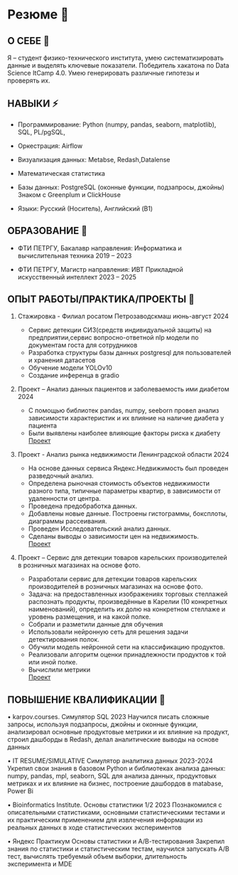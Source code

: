 # Резюме 👋

## О СЕБЕ 💬 

Я – студент физико-технического института, умею систематизировать данные и выделять ключевые показатели. Победитель хакатона по Data Science ItCamp 4.0. Умею генерировать различные гипотезы и проверять их.
## НАВЫКИ ⚡

+ Программирование: Python (numpy, pandas, seaborn, matplotlib), SQL, PL/pgSQL,  

+ Оркестрация: Airflow
  
+ Визуализация данных: Metabse, Redash,Datalense

+ Математическая статистика 

+ Базы данных: PostgreSQL (оконные функции, подзапросы, джойны)  
              Знаком с Greenplum и ClickHouse  

+ Языки: Русский (Носитель), Английский (B1)  

## ОБРАЗОВАНИЕ 💼

+ ФТИ ПЕТРГУ, Бакалавр направления: Информатика и вычислительная техника 2019 – 2023  

+ ФТИ ПЕТРГУ, Магистр направления: ИВТ Прикладной искусственный интеллект 2023 – 2025  

## ОПЫТ РАБОТЫ/ПРАКТИКА/ПРОЕКТЫ 🔋

1. Стажировка - Филиал росатом Петрозаводскмаш июнь-август 2024
   - Сервис детекции СИЗ(средств индивидуальной защиты) на предприятии,сервис вопросно-ответной nlp модели по документам госта для сотрудников
   - Разработка структуры базы данных postgresql для пользователей и хранения датасетов
   - Обучение модели YOLOv10
   - Cоздание инференца в gradio

2. Проект – Анализ данных пациентов и заболеваемость ими диабетом 2024  
  
   - С помощью библиотек pandas, numpy, seeborn провел анализ зависимости характеристик и их влияние на наличие
диабета у пациента  
   - Были выявлены наиболее влияющие факторы риска к диабету  
     [Проект](https://github.com/anton2010000/DIABETES) 
3. Проект - Анализ рынка недвижимости Ленинградской области 2024
   - На основе данных сервиса Яндекс.Недвижимость был проведен разведочный анализ.
   -  Определена рыночная стоимость объектов недвижимости разного типа, типичные параметры квартир, в зависимости от удаленности от центра.
   -  Проведена предобработка данных.
   -  Добавлены новые данные. Построены гистограммы, боксплоты, диаграммы рассеивания.
   -  Проведен Исследовательский анализ данных.
   -  Сделаны выводы о зависимости цен на недвижимость.  
      [Проект](https://github.com/anton2010000/Real_estate_analysis) 

4. Проект – Сервис для детекции товаров карельских производителей в розничных магазинах на основе фото.
   - Разработали сервис для детекции товаров карельских производителей в розничных магазинах на основе фото.
   - Задача: на предоставленных изображениях торговых стеллажей распознать продукты, произведённые в Карелии (10 конкретных наименований), определить их долю на конкретном стеллаже и уровень размещения, и на какой полке.
   - Собрали и разметили данные для обучения
   - Использовали нейронную сеть для решения задачи детектирования полок.
   - Обучили модель нейронной сети на классификацию продуктов.
   - Реализовали алгоритм оценки принадлежности продуктов к той или иной полке.
   - Вычислили метрики  
    [Проект](https://github.com/anton2010000/Merch_CV)

  
## ПОВЫШЕНИЕ КВАЛИФИКАЦИИ 🔧

• karpov.courses. Симулятор SQL 2023
Научился писать сложные запросы, используя подзапросы, джойны и оконные функции, анализировал основные
продуктовые метрики и их влияние на продукт, строил дашборды в Redash, делал аналитические выводы на основе
данных  

• IT RESUME/SIMULATIVE Симулятор аналитика данных 2023-2024
Укрепил свои знания в базовом Python и библиотеках анализа данных: numpy, pandas, mpl, seaborn, SQL для анализа данных,
продуктовых метриках и их влияние на бизнес, построение дашбордов в matabase, Power Bi  

• Bioinformatics Institute. Основы статистики 1/2 2023
Познакомился с описательными статистиками, основными статистическими тестами и их практическим применением
для извлечения информации из реальных данных в ходе статистических экспериментов
  
• Яндекс Практикум Основы статистики и А/В-тестирования
Закрепил знания по статистики и статистическим тестам, научился запускать А/В тест, вычислять требуемый объем выборки,
длительность эксперимента и MDE
